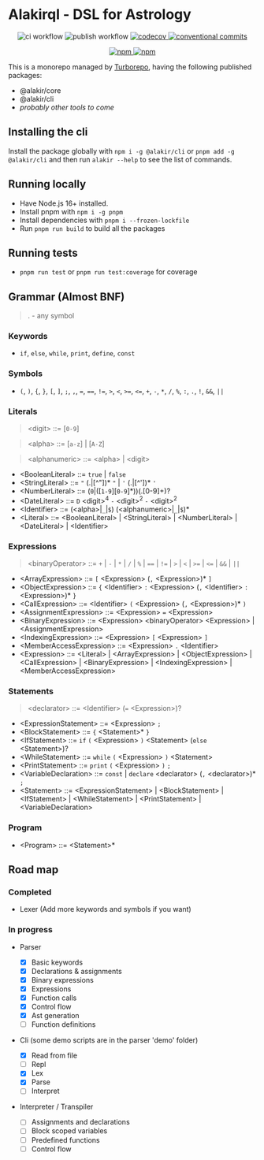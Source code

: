 # Alakirql - DSL for Astrology

<p align="center">
  <img alt="ci workflow" src="https://github.com/prenaissance/alakirql/actions/workflows/ci.yml/badge.svg"/>
  <img alt="publish workflow" src="https://github.com/prenaissance/alakirql/actions/workflows/publish.yml/badge.svg"/>
  <a href="https://codecov.io/gh/prenaissance/alakirql" target="_blank">
    <img alt="codecov" src="https://codecov.io/gh/prenaissance/alakirql/branch/master/graph/badge.svg?token=OYGG9ZKOAF">
  </a>
  <a href="https://conventionalcommits.org" target="_blank">
    <img alt="conventional commits" src="https://img.shields.io/badge/Conventional%20Commits-1.0.0-%23FE5196?logo=conventionalcommits&logoColor=white">
  </a>
</p>

<p align="center">
  <a href="https://www.npmjs.com/package/@alakir/core">
    <img alt="npm" src="https://img.shields.io/npm/v/@alakir/core?label=%40alakir%2Fcore">
  </a>
  <a href="https://www.npmjs.com/package/@alakir/cli">
    <img alt="npm" src="https://img.shields.io/npm/v/@alakir/cli?label=%40alakir%2Fcli">
  </a>
</p>

This is a monorepo managed by [Turborepo](https://turbo.build/repo), having the following published packages:

- @alakir/core
- @alakir/cli
- _probably other tools to come_

## Installing the cli

Install the package globally with `npm i -g @alakir/cli` or `pnpm add -g @alakir/cli` and then run `alakir --help` to see the list of commands.

## Running locally

- Have Node.js 16+ installed.
- Install pnpm with `npm i -g pnpm`
- Install dependencies with `pnpm i --frozen-lockfile`
- Run `pnpm run build` to build all the packages

## Running tests

- `pnpm run test` or `pnpm run test:coverage` for coverage

## Grammar (Almost BNF)

> . - any symbol

### Keywords

- `if`, `else`, `while`, `print`, `define`, `const`

### Symbols

- `(`, `)`, `{`, `}`, `[`, `]`, `;`, `,`, `=`, `==`, `!=`, `>`, `<`, `>=`, `<=`, `+`, `-`, `*`, `/`, `%`, `:`, `.`, `!`, `&&`, `||`

### Literals

> \<digit\> ::= [`0-9`]

> \<alpha\> ::= [`a-z`] | [`A-Z`]

> \<alphanumeric\> ::= \<alpha\> | \<digit\>

- \<BooleanLiteral\> ::= `true` | `false`
- \<StringLiteral\> ::= `"` \(\.|[^"\]\)\* `"` | `'` \(\.|[^'\]\)\* `'`
- \<NumberLiteral\> ::= \(`0`|([`1-9`][`0-9`]\*)\)\(\.[0-9]+\)\?
- \<DateLiteral\> ::= `D` \<digit\><sup>4</sup> `-` \<digit\><sup>2</sup> `-` \<digit\><sup>2</sup>
- \<Identifier\> ::= \(\<alpha\>|`_`|`$`\) \(\<alphanumeric\>|`_`|`$`\)\*
- \<Literal\> ::= \<BooleanLiteral\> | \<StringLiteral\> | \<NumberLiteral\> | \<DateLiteral\> | \<Identifier\>

### Expressions

> \<binaryOperator\> ::= `+` | `-` | `*` | `/` | `%` | `==` | `!=` | `>` | `<` | `>=` | `<=` | `&&` | `||`

- \<ArrayExpression\> ::= `[` \<Expression\> (`,` \<Expression\>)\* `]`
- \<ObjectExpression\> ::= `{` \<Identifier\> `:` \<Expression\> (`,` \<Identifier\> `:` \<Expression\>)\* `}`
- \<CallExpression\> ::= \<Identifier\> `(` \<Expression\> (`,` \<Expression\>)\* `)`
- \<AssignmentExpression\> ::= \<Expression\> `=` \<Expression\>
- \<BinaryExpression\> ::= \<Expression\> \<binaryOperator\> \<Expression\> | \<AssignmentExpression\>
- \<IndexingExpression\> ::= \<Expression\> `[` \<Expression\> `]`
- \<MemberAccessExpression\> ::= \<Expression\> `.` \<Identifier\>
- \<Expression\> ::= \<Literal\> | \<ArrayExpression\> | \<ObjectExpression\> | \<CallExpression\> | \<BinaryExpression\> | \<IndexingExpression\> | \<MemberAccessExpression\>

### Statements

> \<declarator\> ::= \<Identifier\> (`=` \<Expression\>)?

- \<ExpressionStatement\> ::= \<Expression\> `;`
- \<BlockStatement\> ::= `{` \<Statement\>\* `}`
- \<IfStatement\> ::= `if` `(` \<Expression\> `)` \<Statement\> (`else` \<Statement\>)?
- \<WhileStatement\> ::= `while` `(` \<Expression\> `)` \<Statement\>
- \<PrintStatement\> ::= `print` `(` \<Expression\> `)` `;`
- \<VariableDeclaration\> ::= `const` | `declare` \<declarator\> (`,` \<declarator\>)\* `;`
- \<Statement\> ::= \<ExpressionStatement\> | \<BlockStatement\> | \<IfStatement\> | \<WhileStatement\> | \<PrintStatement\> | \<VariableDeclaration\>

### Program

- \<Program\> ::= \<Statement\>\*

## Road map

### Completed

- Lexer (Add more keywords and symbols if you want)

### In progress

- Parser

  - [x] Basic keywords
  - [x] Declarations & assignments
  - [x] Binary expressions
  - [x] Expressions
  - [x] Function calls
  - [x] Control flow
  - [x] Ast generation
  - [ ] Function definitions

- Cli (some demo scripts are in the parser 'demo' folder)

  - [x] Read from file
  - [ ] Repl
  - [x] Lex
  - [x] Parse
  - [ ] Interpret

- Interpreter / Transpiler
  - [ ] Assignments and declarations
  - [ ] Block scoped variables
  - [ ] Predefined functions
  - [ ] Control flow
